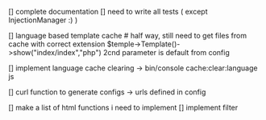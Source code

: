 [] complete documentation
[] need to write all tests ( except InjectionManager :) )

[] language based template cache # half way, still need to get files from cache with correct extension
    $temple->Template()->show("index/index","php") 2cnd parameter is default from config

[] implement language cache clearing ->  bin/console cache:clear:language js

[] curl function to generate configs -> urls defined in config

[] make a list of html functions i need to implement
    [] implement filter
